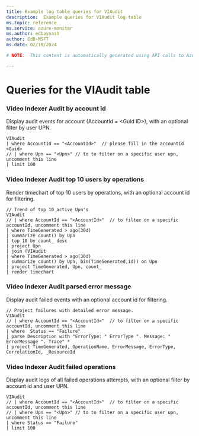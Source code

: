 ```yaml
---
title: Example log table queries for VIAudit
description:  Example queries for VIAudit log table
ms.topic: reference
ms.service: azure-monitor
ms.author: edbaynash
author: EdB-MSFT
ms.date: 02/18/2024

# NOTE:  This content is automatically generated using API calls to Azure. Any edits made on these files will be overwritten in the next run of the script. 

---
```


# Queries for the VIAudit table


### Video Indexer Audit by account id  


Display audit events for account (AccountId = \<Guid ID\>), with an optional filter by user UPN.  

```query
VIAudit
| where AccountId == "<AccountId>"  // please fill in the accountId <Guid>
// | where Upn == "<Upn>" // to to filter on a specific user upn, uncomment this line
| limit 100
```



### Video Indexer Audit top 10 users by operations  


Render timechart of top 10 users by operations, with an optional account id for filtering.  

```query
// Trend of top 10 active Upn's
VIAudit
// | where AccountId == "<AccountId>"  // to filter on a specific accountId, uncomment this line
| where TimeGenerated > ago(30d)
| summarize count() by Upn
| top 10 by count_ desc
| project Upn
| join (VIAudit
| where TimeGenerated > ago(30d)
| summarize count() by Upn, bin(TimeGenerated,1d)) on Upn
| project TimeGenerated, Upn, count_
| render timechart
```



### Video Indexer Audit parsed error message  


Display audit failed events with an optional account id for filtering.  

```query
// Project failures with detailed error message.
VIAudit
// | where AccountId == "<AccountId>"  // to filter on a specific accountId, uncomment this line
| where  Status == "Failure"
| parse Description with "ErrorType: " ErrorType ". Message: " ErrorMessage ". Trace" *
| project TimeGenerated, OperationName, ErrorMessage, ErrorType, CorrelationId, _ResourceId
```



### Video Indexer Audit failed operations  


Display audit logs of all failed operations attempts, with an optional filter by account id and user UPN.  

```query
VIAudit
// | where AccountId == "<AccountId>"  // to filter on a specific accountId, uncomment this line
// | where Upn == "<Upn>" // to to filter on a specific user upn, uncomment this line
| where Status == "Failure"
| limit 100
```

